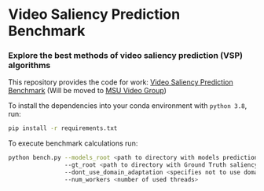 # Video Saliency Prediction Benchmark
### Explore the best methods of video saliency prediction (VSP) algorithms
This repository provides the code for work:
[Video Saliency Prediction Benchmark](https://videoprocessing.ai/benchmarks/video-saliency-prediction.html)
(Will be moved to [MSU Video Group](https://github.com/msu-video-group))

To install the dependencies into your conda environment with `python 3.8`, run:
```bash
pip install -r requirements.txt
```

To execute benchmark calculations run:
```bash
python bench.py --models_root <path to directory with models predictions>
                --gt_root <path to directory with Ground Truth saliency maps and fixations>
                --dont_use_domain_adaptation <specifies not to use domain adaptation>
                --num_workers <number of used threads>
